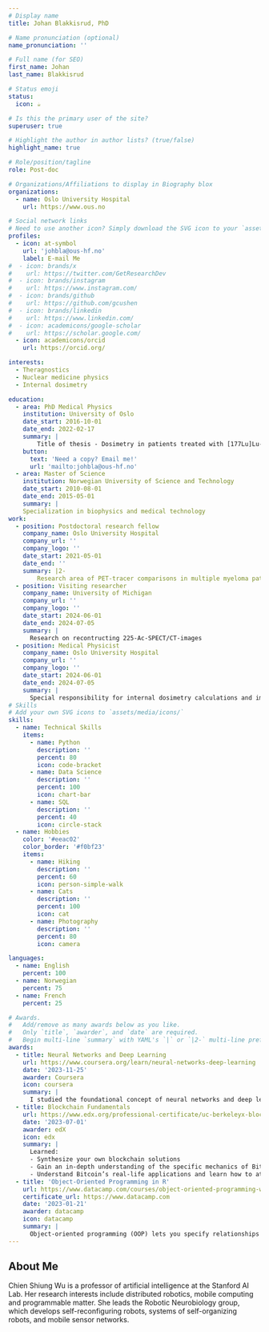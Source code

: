 ```yaml
---
# Display name
title: Johan Blakkisrud, PhD

# Name pronunciation (optional)
name_pronunciation: ''

# Full name (for SEO)
first_name: Johan
last_name: Blakkisrud

# Status emoji
status:
  icon: ☕️

# Is this the primary user of the site?
superuser: true

# Highlight the author in author lists? (true/false)
highlight_name: true

# Role/position/tagline
role: Post-doc

# Organizations/Affiliations to display in Biography blox
organizations:
  - name: Oslo University Hospital
    url: https://www.ous.no

# Social network links
# Need to use another icon? Simply download the SVG icon to your `assets/media/icons/` folder.
profiles:
  - icon: at-symbol
    url: 'johbla@ous-hf.no'
    label: E-mail Me
#  - icon: brands/x
#    url: https://twitter.com/GetResearchDev
#  - icon: brands/instagram
#    url: https://www.instagram.com/
#  - icon: brands/github
#    url: https://github.com/gcushen
#  - icon: brands/linkedin
#    url: https://www.linkedin.com/
#  - icon: academicons/google-scholar
#    url: https://scholar.google.com/
  - icon: academicons/orcid
    url: https://orcid.org/

interests:
  - Theragnostics
  - Nuclear medicine physics
  - Internal dosimetry

education:
  - area: PhD Medical Physics
    institution: University of Oslo
    date_start: 2016-10-01
    date_end: 2022-02-17
    summary: |
        Title of thesis - Dosimetry in patients treated with [177Lu]Lu-lilotomab satetraxetan
    button:
      text: 'Need a copy? Email me!'
      url: 'mailto:johbla@ous-hf.no'
  - area: Master of Science
    institution: Norwegian University of Science and Technology
    date_start: 2010-08-01
    date_end: 2015-05-01
    summary: |
    Specialization in biophysics and medical technology
work:
  - position: Postdoctoral research fellow
    company_name: Oslo University Hospital
    company_url: ''
    company_logo: ''
    date_start: 2021-05-01
    date_end: ''
    summary: |2-
        Research area of PET-tracer comparisons in multiple myeloma patients
  - position: Visiting researcher
    company_name: University of Michigan
    company_url: ''
    company_logo: ''
    date_start: 2024-06-01
    date_end: 2024-07-05
    summary: |
      Research on recontructing 225-Ac-SPECT/CT-images
  - position: Medical Physicist
    company_name: Oslo University Hospital
    company_url: ''
    company_logo: ''
    date_start: 2024-06-01
    date_end: 2024-07-05
    summary: |
      Special responsibility for internal dosimetry calculations and implementation of internal dosimetry in radionuclide therapy with 177Lu-DOTA-TATE
# Skills
# Add your own SVG icons to `assets/media/icons/`
skills:
  - name: Technical Skills
    items:
      - name: Python
        description: ''
        percent: 80
        icon: code-bracket
      - name: Data Science
        description: ''
        percent: 100
        icon: chart-bar
      - name: SQL
        description: ''
        percent: 40
        icon: circle-stack
  - name: Hobbies
    color: '#eeac02'
    color_border: '#f0bf23'
    items:
      - name: Hiking
        description: ''
        percent: 60
        icon: person-simple-walk
      - name: Cats
        description: ''
        percent: 100
        icon: cat
      - name: Photography
        description: ''
        percent: 80
        icon: camera

languages:
  - name: English
    percent: 100
  - name: Norwegian
    percent: 75
  - name: French
    percent: 25

# Awards.
#   Add/remove as many awards below as you like.
#   Only `title`, `awarder`, and `date` are required.
#   Begin multi-line `summary` with YAML's `|` or `|2-` multi-line prefix and indent 2 spaces below.
awards:
  - title: Neural Networks and Deep Learning
    url: https://www.coursera.org/learn/neural-networks-deep-learning
    date: '2023-11-25'
    awarder: Coursera
    icon: coursera
    summary: |
      I studied the foundational concept of neural networks and deep learning. By the end, I was familiar with the significant technological trends driving the rise of deep learning; build, train, and apply fully connected deep neural networks; implement efficient (vectorized) neural networks; identify key parameters in a neural network’s architecture; and apply deep learning to your own applications.
  - title: Blockchain Fundamentals
    url: https://www.edx.org/professional-certificate/uc-berkeleyx-blockchain-fundamentals
    date: '2023-07-01'
    awarder: edX
    icon: edx
    summary: |
      Learned:
      - Synthesize your own blockchain solutions
      - Gain an in-depth understanding of the specific mechanics of Bitcoin
      - Understand Bitcoin’s real-life applications and learn how to attack and destroy Bitcoin, Ethereum, smart contracts and Dapps, and alternatives to Bitcoin’s Proof-of-Work consensus algorithm
  - title: 'Object-Oriented Programming in R'
    url: https://www.datacamp.com/courses/object-oriented-programming-with-s3-and-r6-in-r
    certificate_url: https://www.datacamp.com
    date: '2023-01-21'
    awarder: datacamp
    icon: datacamp
    summary: |
      Object-oriented programming (OOP) lets you specify relationships between functions and the objects that they can act on, helping you manage complexity in your code. This is an intermediate level course, providing an introduction to OOP, using the S3 and R6 systems. S3 is a great day-to-day R programming tool that simplifies some of the functions that you write. R6 is especially useful for industry-specific analyses, working with web APIs, and building GUIs.
---
```


## About Me

Chien Shiung Wu is a professor of artificial intelligence at the Stanford AI Lab. Her research interests include distributed robotics, mobile computing and programmable matter. She leads the Robotic Neurobiology group, which develops self-reconfiguring robots, systems of self-organizing robots, and mobile sensor networks.
